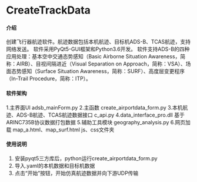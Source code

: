 # CreateTrackData

#### 介绍
创建飞行器航迹软件。航迹数据包括本机航迹、目标机ADS-B、TCAS航迹，支持网络发送。
软件采用PyQt5-GUI框架和Python3.6开发。
软件支持ADS-B的四种应用处理：基本空中交通态势感知（Basic Airborne Situation Awareness，简称：AIRB）、目视间隔进近（Visual Separation on Approach，简称：VSA）、场面态势感知（Surface Situation Awareness，简称：SURF）、高度层变更程序（In-Trail Procedure，简称：ITP）。

#### 软件架构
1.主界面UI adsb_mainForm.py
2.主函数 create_airportdata_form.py
3.本机航迹、ADS-B航迹、TCAS航迹数据接口 c_api.py
4.data_interface_pro.dll 基于ARINC735B协议数据打包数据
5.辅助工具模块 geography_analysis.py
6.网页加载 map_a.html、map_surf.html js、css文件夹


#### 使用说明

1.  安装pyqt5三方库后，python运行create_airportdata_form.py
2.  导入.yaml的本机数据和目标机数据
3.  点击“开始”按钮，开始仿真航迹数据并向下游UDP传输

